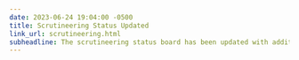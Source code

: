 ```yaml
---
date: 2023-06-24 19:04:00 -0500
title: Scrutineering Status Updated
link_url: scrutineering.html
subheadline: The scrutineering status board has been updated with additional team progress.
---
```


